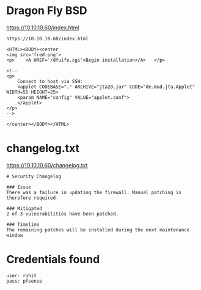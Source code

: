 # Dragon Fly BSD

https://10.10.10.60/index.html
```
https://10.10.10.60/index.html

<HTML><BODY><center
<img src='fred.png'>
<p>    <A HREF='/dfuife.cgi'>Begin installation</A>   </p>

<!--
<p>
    Connect to host via SSH: 
    <applet CODEBASE="." ARCHIVE="jta20.jar" CODE="de.mud.jta.Applet" WIDTH=55 HEIGHT=25>
	<param NAME="config" VALUE="applet.conf">
    </applet>
</p>
-->

</center></BODY></HTML>
```


# changelog.txt
https://10.10.10.60/changelog.txt
```
# Security Changelog 

### Issue
There was a failure in updating the firewall. Manual patching is therefore required

### Mitigated
2 of 3 vulnerabilities have been patched.

### Timeline
The remaining patches will be installed during the next maintenance window
```

# Credentials found
```
user: rohit
pass: pfsense
```

